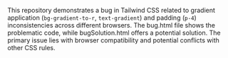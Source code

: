 This repository demonstrates a bug in Tailwind CSS related to gradient application (`bg-gradient-to-r`, `text-gradient`) and padding (`p-4`) inconsistencies across different browsers.  The bug.html file shows the problematic code, while bugSolution.html offers a potential solution.  The primary issue lies with browser compatibility and potential conflicts with other CSS rules.
